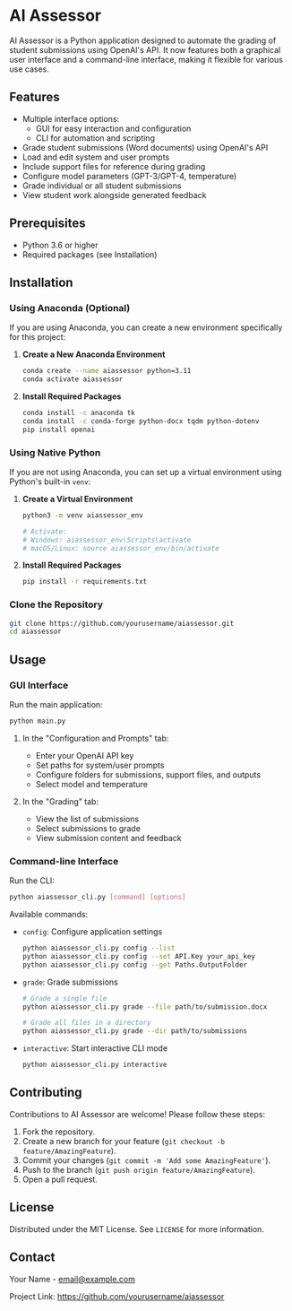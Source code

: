 # AI Assessor

AI Assessor is a Python application designed to automate the grading of student submissions using OpenAI's API. It now features both a graphical user interface and a command-line interface, making it flexible for various use cases.

## Features

- Multiple interface options:
  - GUI for easy interaction and configuration
  - CLI for automation and scripting
- Grade student submissions (Word documents) using OpenAI's API
- Load and edit system and user prompts
- Include support files for reference during grading
- Configure model parameters (GPT-3/GPT-4, temperature)
- Grade individual or all student submissions
- View student work alongside generated feedback

## Prerequisites

- Python 3.6 or higher
- Required packages (see Installation)

## Installation

### Using Anaconda (Optional)

If you are using Anaconda, you can create a new environment specifically for this project:

1. **Create a New Anaconda Environment**

   ```bash
   conda create --name aiassessor python=3.11
   conda activate aiassessor
   ```

2. **Install Required Packages**

   ```bash
   conda install -c anaconda tk
   conda install -c conda-forge python-docx tqdm python-dotenv
   pip install openai
   ```

### Using Native Python

If you are not using Anaconda, you can set up a virtual environment using Python's built-in `venv`:

1. **Create a Virtual Environment**

   ```bash
   python3 -m venv aiassessor_env

   # Activate:
   # Windows: aiassessor_env\Scripts\activate
   # macOS/Linux: source aiassessor_env/bin/activate
   ```

2. **Install Required Packages**

   ```bash
   pip install -r requirements.txt
   ```

### Clone the Repository

```bash
git clone https://github.com/yourusername/aiassessor.git
cd aiassessor
```

## Usage

### GUI Interface

Run the main application:

```bash
python main.py
```

1. In the "Configuration and Prompts" tab:
   - Enter your OpenAI API key
   - Set paths for system/user prompts
   - Configure folders for submissions, support files, and outputs
   - Select model and temperature

2. In the "Grading" tab:
   - View the list of submissions
   - Select submissions to grade
   - View submission content and feedback

### Command-line Interface

Run the CLI:

```bash
python aiassessor_cli.py [command] [options]
```

Available commands:

- `config`: Configure application settings
  ```bash
  python aiassessor_cli.py config --list
  python aiassessor_cli.py config --set API.Key your_api_key
  python aiassessor_cli.py config --get Paths.OutputFolder
  ```

- `grade`: Grade submissions
  ```bash
  # Grade a single file
  python aiassessor_cli.py grade --file path/to/submission.docx

  # Grade all files in a directory
  python aiassessor_cli.py grade --dir path/to/submissions
  ```

- `interactive`: Start interactive CLI mode
  ```bash
  python aiassessor_cli.py interactive
  ```

## Contributing

Contributions to AI Assessor are welcome! Please follow these steps:

1. Fork the repository.
2. Create a new branch for your feature (`git checkout -b feature/AmazingFeature`).
3. Commit your changes (`git commit -m 'Add some AmazingFeature'`).
4. Push to the branch (`git push origin feature/AmazingFeature`).
5. Open a pull request.

## License

Distributed under the MIT License. See `LICENSE` for more information.

## Contact

Your Name - email@example.com

Project Link: https://github.com/yourusername/aiassessor
